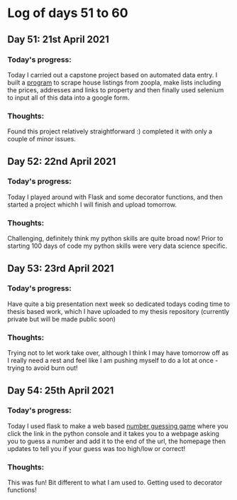 # Log of days 51 to 60

## Day 51: 21st April 2021

### Today's progress:

Today I carried out a capstone project based on automated data entry. I built a [program](https://github.com/blain1995/100DaysOfCode/blob/main/scripts/days51to60/day51/data_entry.py) to scrape house listings from zoopla, make lists including the prices, addresses and links to property and then finally used selenium to input all of this data into a google form.

### Thoughts:

Found this project relatively straightforward :) completed it with only a couple of minor issues.

## Day 52: 22nd April 2021

### Today's progress:

Today I played around with Flask and some decorator functions, and then started a project whichh I will finish and upload tomorrow.

### Thoughts:

Challenging, definitely think my python skills are quite broad now! Prior to starting 100 days of code my python skills were very data science specific.

## Day 53: 23rd April 2021

### Today's progress: 

Have quite a big presentation next week so dedicated todays coding time to thesis based work, which I have uploaded to my thesis repository (currently private but will be made public soon)

### Thoughts:

Trying not to let work take over, although I think I may have tomorrow off as I really need a rest and feel like I am pushing myself to do a lot at once - trying to avoid burn out!

## Day 54: 25th April 2021

### Today's progress:

Today I used flask to make a web based [number guessing game](https://github.com/blain1995/100DaysOfCode/blob/main/scripts/days51to60/day54/number_guess.py) where you click the link in the python console and it takes you to a webpage asking you to guess a number and add it to the end of the url, the homepage then updates to tell you if your guess was too high/low or correct!

### Thoughts:

This was fun! Bit different to what I am used to. Getting used to decorator functions!

